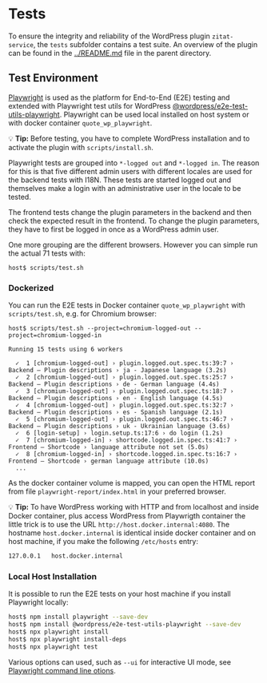 # Tests

To ensure the integrity and reliability of the WordPress plugin `zitat-service`, the `tests` subfolder contains a test suite. An overview of the plugin can be found in the [../README.md](../README.md) file in the parent directory.

## Test Environment

[Playwright](https://playwright.dev/) is used as the platform for End-to-End (E2E) testing and extended with Playwright test utils for WordPress [@wordpress/e2e-test-utils-playwright](https://developer.wordpress.org/block-editor/reference-guides/packages/packages-e2e-test-utils-playwright/). Playwright can be used local installed on host system or with docker container `quote_wp_playwright`. 

:bulb: **Tip:** Before testing, you have to complete WordPress installation and to activate the plugin with `scripts/install.sh`.

Playwright tests are grouped into `*-logged out` and `*-logged in`. The reason for this is that five different admin users with different locales are used for the backend tests with I18N. These tests are started logged out and themselves make a login with an administrative user in the locale to be tested.

The frontend tests change the plugin parameters in the backend and then check the expected result in the frontend. To change the plugin parameters, they have to first be logged in once as a WordPress admin user.

One more grouping are the different browsers. However you can simple run the actual 71 tests with:
```
host$ scripts/test.sh
```

### Dockerized

You can run the E2E tests in Docker container `quote_wp_playwright` with `scripts/test.sh`, e.g. for Chromium browser:

```
host$ scripts/test.sh --project=chromium-logged-out --project=chromium-logged-in

Running 15 tests using 6 workers

  ✓  1 [chromium-logged-out] › plugin.logged.out.spec.ts:39:7 › Backend – Plugin descriptions › ja - Japanese language (3.2s)
  ✓  2 [chromium-logged-out] › plugin.logged.out.spec.ts:25:7 › Backend – Plugin descriptions › de - German language (4.4s)
  ✓  3 [chromium-logged-out] › plugin.logged.out.spec.ts:18:7 › Backend – Plugin descriptions › en - English language (4.5s)
  ✓  4 [chromium-logged-out] › plugin.logged.out.spec.ts:32:7 › Backend – Plugin descriptions › es - Spanish language (2.1s)
  ✓  5 [chromium-logged-out] › plugin.logged.out.spec.ts:46:7 › Backend – Plugin descriptions › uk - Ukrainian language (3.6s)
  ✓  6 [login-setup] › login.setup.ts:17:6 › do login (1.2s)
  ✓  7 [chromium-logged-in] › shortcode.logged.in.spec.ts:41:7 › Frontend – Shortcode › language attribute not set (5.0s)
  ✓  8 [chromium-logged-in] › shortcode.logged.in.spec.ts:16:7 › Frontend – Shortcode › german language attribute (10.0s)
  ...
```

As the docker container volume is mapped, you can open the HTML report from file `playwright-report/index.html` in your preferred browser.

:bulb: **Tip:** To have WordPress working with HTTP and from localhost and inside Docker container, plus access WordPress from Playwrigth container the little trick is to use the URL `http://host.docker.internal:4080`. The hostname `host.docker.internal` is identical inside docker container and on host machine, if you make the following `/etc/hosts` entry:
```bash
127.0.0.1	host.docker.internal
```

### Local Host Installation

It is possible to run the E2E tests on your host machine if you install Playwright locally:

```bash
host$ npm install playwright --save-dev
host$ npm install @wordpress/e2e-test-utils-playwright --save-dev
host$ npx playwright install
host$ npx playwright install-deps
host$ npx playwright test 
```

Various options can used, such as `--ui` for interactive UI mode, see [Playwright command line otions](https://playwright.dev/docs/test-cli).
